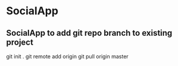 # SocialApp
SocialApp
to add git repo branch to existing project
----------------------------------------------
git init .
git remote add origin <repository-url>
git pull origin master
